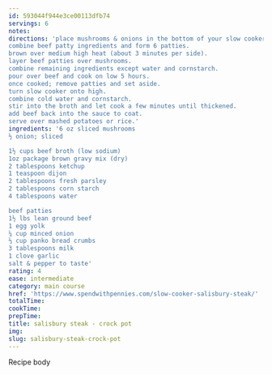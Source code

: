 ```yaml
---
id: 593044f944e3ce00113dfb74
servings: 6
notes:
directions: 'place mushrooms & onions in the bottom of your slow cooker.
combine beef patty ingredients and form 6 patties.
brown over medium high heat (about 3 minutes per side).
layer beef patties over mushrooms.
combine remaining ingredients except water and cornstarch.
pour over beef and cook on low 5 hours.
once cooked; remove patties and set aside.
turn slow cooker onto high.
combine cold water and cornstarch.
stir into the broth and let cook a few minutes until thickened.
add beef back into the sauce to coat.
serve over mashed potatoes or rice.'
ingredients: '6 oz sliced mushrooms
½ onion; sliced

1½ cups beef broth (low sodium)
1oz package brown gravy mix (dry)
2 tablespoons ketchup
1 teaspoon dijon
2 tablespoons fresh parsley
2 tablespoons corn starch
4 tablespoons water

beef patties
1½ lbs lean ground beef
1 egg yolk
¼ cup minced onion
⅓ cup panko bread crumbs
3 tablespoons milk
1 clove garlic
salt & pepper to taste'
rating: 4
ease: intermediate
category: main course
href: 'https://www.spendwithpennies.com/slow-cooker-salisbury-steak/'
totalTime:
cookTime:
prepTime:
title: salisbury steak - crock pot
img:
slug: salisbury-steak-crock-pot
---
```

Recipe body